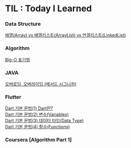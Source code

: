 # TIL : Today I Learned


### Data Structure 
[배열(Array) vs 배열리스트(ArrayList) vs 연결리스트(LinkedList)](https://github.com/HighandLight/TIL/blob/main/Data%20Structure/%EB%B0%B0%EC%97%B4(Array)%20vs%20%EB%B0%B0%EC%97%B4%EB%A6%AC%EC%8A%A4%ED%8A%B8(ArrayList)%20vs%20%EC%97%B0%EA%B2%B0%EB%A6%AC%EC%8A%A4%ED%8A%B8(Linked%20List).md)
### Algorithm
[Big-O 표기법](https://github.com/HighandLight/TIL/blob/main/Algorithm/Big-O%ED%91%9C%EA%B8%B0%EB%B2%95.md)
### JAVA
[오버로딩, 오버라이딩,(메서드 시그니처)](https://github.com/HighandLight/TIL/blob/main/java/%EC%98%A4%EB%B2%84%EB%A1%9C%EB%94%A9%2C%EC%98%A4%EB%B2%84%EB%9D%BC%EC%9D%B4%EB%94%A9%2C%EB%A9%94%EC%84%9C%EB%93%9C%EC%8B%9C%EA%B7%B8%EB%8B%88%EC%B2%98.md)

### Flutter
[Dart 기본 문법(1) Dart란?](https://github.com/HighandLight/TIL/blob/main/Flutter/%08Dart%20%EA%B8%B0%EB%B3%B8%20%EB%AC%B8%EB%B2%95(1)%20Dart%EB%9E%80%3F.md)   
[Dart 기본 문법(2) 변수(Variables)](https://github.com/HighandLight/TIL/blob/main/Flutter/Dart%20%EA%B8%B0%EB%B3%B8%20%EB%AC%B8%EB%B2%95(2)%20%EB%B3%80%EC%88%98(Variables).md)   
[Dart 기본 문법(3) 데이터 타입(Data Type)](https://github.com/HighandLight/TIL/blob/main/Flutter/Dart%20%EA%B8%B0%EB%B3%B8%20%EB%AC%B8%EB%B2%95(3)%20%EB%8D%B0%EC%9D%B4%ED%84%B0%20%ED%83%80%EC%9E%85(Data%20Type).md)   
[Dart 기본 문법(4) 함수(Functions)](https://github.com/HighandLight/TIL/blob/main/Flutter/Dart%20%EA%B8%B0%EB%B3%B8%20%EB%AC%B8%EB%B2%95(4)%20%ED%95%A8%EC%88%98(Functions).md)   


### Coursera [Algorithm Part 1]


